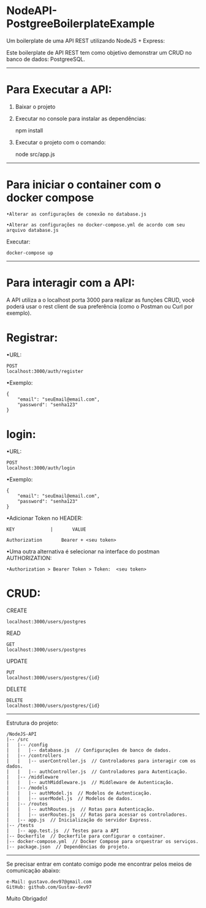 # NodeAPI-PostgreeBoilerplateExample
Um boilerplate de uma API REST utilizando NodeJS + Express:

Este boilerplate de API REST tem como objetivo demonstrar um CRUD no banco de dados: PostgreeSQL.

-----------------------------------------------------------------------------------------------------------------------------
# Para Executar a API:

1. Baixar o projeto

2. Executar no console para instalar as dependências: 

    npm install

3. Executar o projeto com o comando:

    node src/app.js

-----------------------------------------------------------------------------------------------------------------------------

# Para iniciar o container com o docker compose 

    •Alterar as configurações de conexão no database.js

    •Alterar as configurações no docker-compose.yml de acordo com seu arquivo database.js

 Executar:
 
	docker-compose up

-----------------------------------------------------------------------------------------------------------------------------
# Para interagir com a API:

A API utiliza a o localhost porta 3000 para realizar as funções CRUD, você poderá usar o rest client de sua preferência (como o
Postman ou Curl por exemplo).

# Registrar: 

•URL:

    POST
    localhost:3000/auth/register

•Exemplo:

    {
        "email": "seuEmail@email.com",
        "password": "senha123"
    }

# login: 

•URL: 

    POST
    localhost:3000/auth/login

•Exemplo:

    {
        "email": "seuEmail@email.com",
        "password": "senha123"
    }    

•Adicionar Token no HEADER:    

    KEY             |       VALUE

    Authorization       Bearer + <seu token>

•Uma outra alternativa é selecionar na interface do postman AUTHORIZATION:

    •Authorization > Bearer Token > Token:  <seu token>    

# CRUD: 

CREATE

    localhost:3000/users/postgres

READ

    GET 
    localhost:3000/users/postgres
    
UPDATE

    PUT 
    localhost:3000/users/postgres/{id}

DELETE

    DELETE 
    localhost:3000/users/postgres/{id}



-----------------------------------------------------------------------------------------------------------------------------

Estrutura do projeto: 

    /NodeJS-API
    |-- /src
    |   |-- /config
    |   |   |-- database.js  // Configurações de banco de dados.
    |   |-- /controllers
    |   |   |-- userController.js  // Controladores para interagir com os dados.
    |   |   |-- authController.js  // Controladores para Autenticação.
    |   |-- /middleware
    |   |   |-- authMiddleware.js  // Middleware de Autenticação.
    |   |-- /models
    |   |   |-- authModel.js  // Modelos de Autenticação.
    |   |   |-- userModel.js  // Modelos de dados.
    |   |-- /routes
    |   |   |-- authRoutes.js  // Rotas para Autenticação.
    |   |   |-- userRoutes.js  // Rotas para acessar os controladores.
    |   |-- app.js  // Inicialização do servidor Express.
    |-- /tests
    |   |-- app.test.js  // Testes para a API
    |-- Dockerfile  // Dockerfile para configurar o container.
    |-- docker-compose.yml  // Docker Compose para orquestrar os serviços.
    |-- package.json  // Dependências do projeto.

-----------------------------------------------------------------------------------------------------------------------------    

Se precisar entrar em contato comigo pode me encontrar pelos meios de comunicação abaixo:

	e-Mail: gustavo.dev97@gmail.com
	GitHub: github.com/Gustav-dev97

Muito Obrigado!
